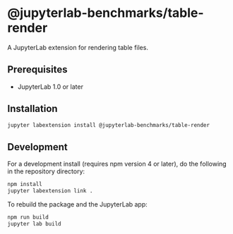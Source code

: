 # @jupyterlab-benchmarks/table-render

A JupyterLab extension for rendering table files.

## Prerequisites

- JupyterLab 1.0 or later

## Installation

```bash
jupyter labextension install @jupyterlab-benchmarks/table-render
```

## Development

For a development install (requires npm version 4 or later), do the following in the repository directory:

```bash
npm install
jupyter labextension link .
```

To rebuild the package and the JupyterLab app:

```bash
npm run build
jupyter lab build
```
